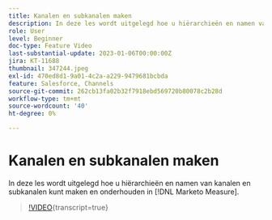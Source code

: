 ```yaml
---
title: Kanalen en subkanalen maken
description: In deze les wordt uitgelegd hoe u hiërarchieën en namen van kanalen en subkanalen kunt maken en onderhouden in [!DNL Marketo Measure].
role: User
level: Beginner
doc-type: Feature Video
last-substantial-update: 2023-01-06T00:00:00Z
jira: KT-11688
thumbnail: 347244.jpeg
exl-id: 470ed8d1-9a01-4c2a-a229-9479681bcbda
feature: Salesforce, Channels
source-git-commit: 262cb13fa02b32f7918ebd569720b80078c2b28d
workflow-type: tm+mt
source-wordcount: '40'
ht-degree: 0%

---
```


# Kanalen en subkanalen maken

In deze les wordt uitgelegd hoe u hiërarchieën en namen van kanalen en subkanalen kunt maken en onderhouden in [!DNL Marketo Measure].

>[!VIDEO](https://video.tv.adobe.com/v/347244/?learn=on){transcript=true}
